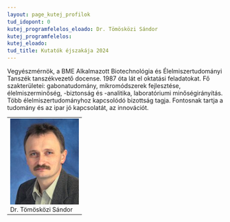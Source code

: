 ```yaml
---
layout: page_kutej_profilok
tud_idopont: 0
kutej_programfelelos_eloado: Dr. Tömösközi Sándor
kutej_programfelelos: 
kutej_eloado:
tud_title: Kutatók éjszakája 2024
---
```


Vegyészmérnök, a BME Alkalmazott Biotechnológia és Élelmiszertudományi Tanszék tanszékvezető docense. 1987 óta lát el oktatási feladatokat. Fő szakterületei: gabonatudomány, mikromódszerek fejlesztése, élelmiszerminőség, -biztonság és -analitika, laboratóriumi minőségirányítás. Több élelmiszertudományhoz kapcsolódó bizottság tagja. Fontosnak tartja a tudomány és az ipar jó kapcsolatát, az innovációt. 



<table class="picture">
<tr>
<td>

<div class="gallery">
    <img src="images/tomoskozi_sandor.jpg" max-width="250" max-height="200">
  <div class="desc">Dr. Tömösközi Sándor</div>
</div>

</td>
</tr>
</table>
